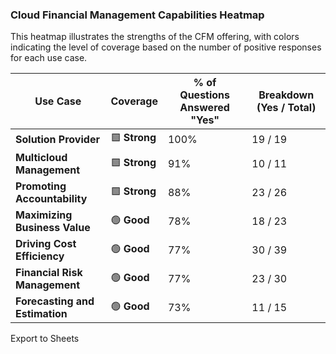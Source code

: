 ### Cloud Financial Management Capabilities Heatmap

This heatmap illustrates the strengths of the CFM offering, with colors indicating the level of coverage based on the number of positive responses for each use case.

|Use Case|Coverage|% of Questions Answered "Yes"|Breakdown (Yes / Total)|
|---|---|---|---|
|**Solution Provider**|🟩 **Strong**|100%|19 / 19|
|**Multicloud Management**|🟩 **Strong**|91%|10 / 11|
|**Promoting Accountability**|🟩 **Strong**|88%|23 / 26|
|**Maximizing Business Value**|🟢 **Good**|78%|18 / 23|
|**Driving Cost Efficiency**|🟢 **Good**|77%|30 / 39|
|**Financial Risk Management**|🟢 **Good**|77%|23 / 30|
|**Forecasting and Estimation**|🟢 **Good**|73%|11 / 15|

Export to Sheets